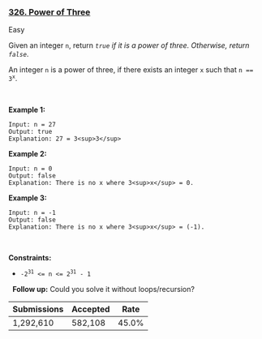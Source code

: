 ### [326. Power of Three](https://leetcode.com/problems/power-of-three/)

Easy

Given an integer `` n ``, return _`` true `` if it is a power of three. Otherwise, return `` false ``_.

An integer `` n `` is a power of three, if there exists an integer `` x `` such that <code>n == 3<sup>x</sup></code>.

 

__Example 1:__

```
Input: n = 27
Output: true
Explanation: 27 = 3<sup>3</sup>
```

__Example 2:__

```
Input: n = 0
Output: false
Explanation: There is no x where 3<sup>x</sup> = 0.
```

__Example 3:__

```
Input: n = -1
Output: false
Explanation: There is no x where 3<sup>x</sup> = (-1).
```

 

__Constraints:__

*   <code>-2<sup>31</sup> <= n <= 2<sup>31</sup> - 1</code>

 
__Follow up:__ Could you solve it without loops/recursion?

| Submissions    | Accepted     | Rate   |
| -------------- | ------------ | ------ |
| 1,292,610 | 582,108 | 45.0% |